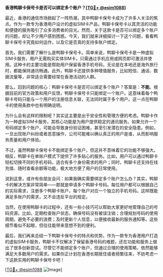 **香港鸭聊卡保号卡是否可以绑定多个账户？[[TG💪+ @esim1088](https://t.me/s/esim1088)]**

最近，香港的通信市场掀起了一阵热潮，其中鸭聊卡保号卡成为了许多人关注的焦点。作为一款专为香港用户设计的虚拟SIM卡产品，鸭聊卡保号卡以其灵活的功能和便捷的服务吸引了众多消费者的目光。然而，关于这款卡是否可以绑定多个账户的问题，却让不少用户感到困惑。今天，我们就来详细探讨一下这个问题，看看鸭聊卡保号卡究竟如何运作，以及它是否真的支持多账户绑定。

首先，我们需要了解什么是鸭聊卡保号卡。简单来说，鸭聊卡保号卡是一种虚拟SIM卡服务，用户无需购买实体SIM卡，只需通过手机应用或网页即可激活并使用。这种卡的主要功能是帮助用户保留香港手机号码，无论是在本地还是海外旅行时，都能保持通讯畅通。此外，鸭聊卡还提供多种增值服务，比如短信、通话、数据流量等，非常适合需要经常在香港活动的人群。

那么，回到问题的核心：鸭聊卡保号卡是否可以绑定多个账户？答案是：**不能**。根据目前的官方政策和用户反馈，鸭聊卡保号卡只能绑定一个账户。这意味着每个鸭聊卡号码只能与一个用户的注册信息关联，无法同时属于多个用户。这一点在鸭聊卡的使用条款中也有明确说明。

为什么会有这样的限制呢？其实这主要是出于安全性和管理方便的考虑。鸭聊卡作为一种虚拟SIM卡服务，其核心功能是为用户提供稳定的通讯服务。如果允许一个号码绑定多个账户，可能会导致身份验证困难，甚至引发潜在的安全隐患。例如，一旦出现账户纠纷或者恶意操作，公司可能难以确认真正的用户是谁，从而影响服务质量和用户体验。

不过，虽然鸭聊卡保号卡不能绑定多个账户，但这并不意味着它的功能不够强大。相反，鸭聊卡在单账户模式下提供了许多贴心的服务。比如，用户可以通过鸭聊卡轻松切换不同的手机号码，适合有多个身份需求的用户；同时，鸭聊卡还支持在线充值、随时查看余额等功能，极大地方便了用户的日常使用。

说到这里，或许有些朋友会问：如果我确实需要绑定多个账户怎么办？其实，鸭聊卡的解决方案非常简单——那就是申请多个鸭聊卡号码。每位用户都可以根据自己的实际需求，注册多个鸭聊卡账户，每个账户对应一个独立的手机号码。这样既能满足多账户的需求，又不会违反平台的规定。

当然，在使用鸭聊卡的过程中，还有一些小技巧可以帮助大家更好地管理自己的号码资源。比如，定期检查账户状态，确保号码没有被误注销；合理规划号码的使用周期，避免不必要的浪费；及时更新个人信息，以便接收最新的服务通知等。这些细节看似不起眼，但往往能带来意想不到的便利。

最后，我们再来总结一下鸭聊卡保号卡的特点和优势。作为一款专为香港用户打造的虚拟SIM卡服务，鸭聊卡不仅解决了保留香港号码的难题，还在功能和服务上做出了很多创新尝试。尽管它不能绑定多个账户，但通过合理的使用策略，依然能够满足大多数用户的需求。如果你正计划在香港长期居住或者频繁往来，不妨考虑一下这款实用的鸭聊卡保号卡吧！

[[TG💪+ @esim1088](https://t.me/s/esim1088) ![Image](https://i.postimg.cc/4NQfJmqS/Snipaste-2025-05-13-00-14-12.png)]
